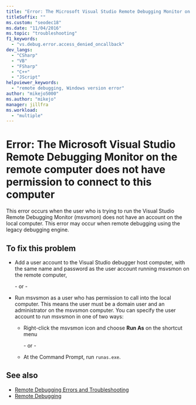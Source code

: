 ```yaml
---
title: "Error: The Microsoft Visual Studio Remote Debugging Monitor on the remote computer does not have permission to connect to this computer"
titleSuffix: ""
ms.custom: "seodec18"
ms.date: "11/04/2016"
ms.topic: "troubleshooting"
f1_keywords:
  - "vs.debug.error.access_denied_oncallback"
dev_langs:
  - "CSharp"
  - "VB"
  - "FSharp"
  - "C++"
  - "JScript"
helpviewer_keywords:
  - "remote debugging, Windows version error"
author: "mikejo5000"
ms.author: "mikejo"
manager: jillfra
ms.workload:
  - "multiple"
---
```

# Error: The Microsoft Visual Studio Remote Debugging Monitor on the remote computer does not have permission to connect to this computer

This error occurs when the user who is trying to run the Visual Studio Remote Debugging Monitor (msvsmon) does not have an account on the local computer. This error may occur when remote debugging using the legacy debugging engine.

## To fix this problem

- Add a user account to the Visual Studio debugger host computer, with the same name and password as the user account running msvsmon on the remote computer,

   \- or -

- Run msvsmon as a user who has permission to call into the local computer. This means the user must be a domain user and an administrator on the msvsmon computer. You can specify the user account to run msvsmon in one of two ways:

  - Right-click the msvsmon icon and choose **Run As** on the shortcut menu

    \- or -

  - At the Command Prompt, run `runas.exe`.

## See also

- [Remote Debugging Errors and Troubleshooting](../debugger/remote-debugging-errors-and-troubleshooting.md)
- [Remote Debugging](../debugger/remote-debugging.md)